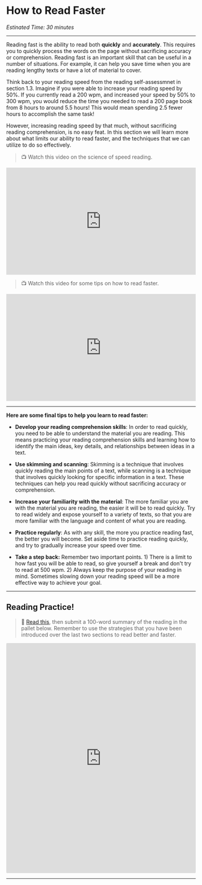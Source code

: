 # How to Read Faster
*Estinated Time: 30 minutes*

---

Reading fast is the ability to read both **quickly** and **accurately**. This requires you to quickly process the words on the page without sacrificing accuracy or comprehension. Reading fast is an important skill that can be useful in a number of situations. For example, it can help you save time when you are reading lengthy texts or have a lot of material to cover. 

Think back to your reading speed from the reading self-assessmnet in section 1.3. Imagine if you were able to increase your reading speed by 50%. If you currently read a 200 wpm, and increased your speed by 50% to 300 wpm, you would reduce the time you needed to read a 200 page book from 8 hours to around 5.5 hours! This would mean spending 2.5 fewer hours to accomplish the same task!

However, increasing reading speed by that much, without sacrificing reading comprehension, is no easy feat. In this section we will learn more about what limits our ability to read faster, and the techniques that we can utilize to do so effectively.


> 📺 Watch this video on the science of speed reading.

<div style="position: relative; padding-bottom: 56.25%; height: 0;"><iframe src="https://www.youtube.com/embed/jv2BdHXRD3Q" title="YouTube video player" frameborder="0" allow="accelerometer; autoplay; clipboard-write; encrypted-media; gyroscope; picture-in-picture" allowfullscreen style="position: absolute; top: 0; left: 0; width: 100%; height: 100%;"></iframe></div>

> 📺 Watch this video for some tips on how to read faster.

<div style="position: relative; padding-bottom: 56.25%; height: 0;"><iframe src="https://www.youtube.com/embed/kmDMrxUSXKY" title="YouTube video player" frameborder="0" allow="accelerometer; autoplay; clipboard-write; encrypted-media; gyroscope; picture-in-picture" allowfullscreen style="position: absolute; top: 0; left: 0; width: 100%; height: 100%;"></iframe></div>

---

**Here are some final tips to help you learn to read faster:**

- **Develop your reading comprehension skills**: In order to read quickly, you need to be able to understand the material you are reading. This means practicing your reading comprehension skills and learning how to identify the main ideas, key details, and relationships between ideas in a text.

- **Use skimming and scanning**: Skimming is a technique that involves quickly reading the main points of a text, while scanning is a technique that involves quickly looking for specific information in a text. These techniques can help you read quickly without sacrificing accuracy or comprehension.

- **Increase your familiarity with the material**: The more familiar you are with the material you are reading, the easier it will be to read quickly. Try to read widely and expose yourself to a variety of texts, so that you are more familiar with the language and content of what you are reading.

- **Practice regularly**: As with any skill, the more you practice reading fast, the better you will become. Set aside time to practice reading quickly, and try to gradually increase your speed over time.

- **Take a step back:** Remember two important points. 1) There is a limit to how fast you will be able to read, so give yourself a break and don't try to read at 500 wpm. 2) Always keep the purpose of your reading in mind. Sometimes slowing down your reading speed will be a more effective way to achieve your goal.

---

## Reading Practice!

> 📖 [Read this](https://fiftytwo.in/story/human-touch/), then submit a 100-word summary of the reading in the pallet below. Remember to use the strategies that you have been introduced over the last two sections to read better and faster.

<div style="border:1px solid rgba(0,0,0,0.1);border-radius:2px;box-sizing:border-box;overflow:hidden;position:relative;width:100%;background:#F4F4F4"><iframe src="https://padlet.com/curriculumpad/5pzhhdaysngpo8c7" frameborder="0" allow="camera;microphone;geolocation" style="width:100%;height:608px;display:block;padding:0;margin:0"></iframe></div>

---
